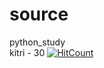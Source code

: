 # source
python_study\
kitri - 30
[![HitCount](http://hits.dwyl.com/y0un-5/kitri-python.svg)](http://hits.dwyl.com/y0un-5/kitri-python)
